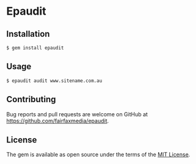# Epaudit

## Installation

    $ gem install epaudit

## Usage

    $ epaudit audit www.sitename.com.au

## Contributing

Bug reports and pull requests are welcome on GitHub at https://github.com/fairfaxmedia/epaudit.

## License

The gem is available as open source under the terms of the [MIT License](http://opensource.org/licenses/MIT).

